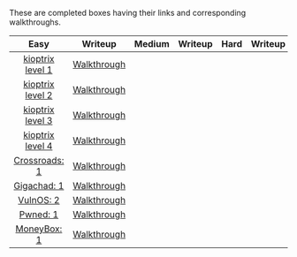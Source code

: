 These are completed boxes having their links and corresponding walkthroughs.

|**Easy**|**Writeup**|**Medium**|**Writeup**|**Hard**|**Writeup**|
|:---:|:---:|:---:|:---:|:---:|:---:|
|[kioptrix level 1](https://www.vulnhub.com/entry/kioptrix-level-1-1,22/)|[Walkthrough](https://hellfire0x01.github.io/posts/Kioptrix-Level-1/)|||||
|[kioptrix level 2](https://www.vulnhub.com/entry/kioptrix-level-11-2,23/)|[Walkthrough](https://hellfire0x01.github.io/posts/Kioptrix-Level-2/)|||||
|[kioptrix level 3](https://www.vulnhub.com/entry/kioptrix-level-12-3,24/)|[Walkthrough](https://hellfire0x01.github.io/posts/Kioptrix-Level-3/)|||||
|[kioptrix level 4](https://www.vulnhub.com/entry/kioptrix-level-13-4,25/)|[Walkthrough](https://hellfire0x01.github.io/posts/Kioptrix-Level-4/)|||||
|[Crossroads: 1](https://www.vulnhub.com/entry/crossroads-1,659/)|[Walkthrough](https://infosecwriteups.com/vulnhub-crossroads-1-walkthrough-e24371105471)|||||
|[Gigachad: 1](https://www.vulnhub.com/entry/gigachad-1,657/)|[Walkthrough](https://systemweakness.com/vulnhub-gigachad-walkthrough-df8f6993c876)|||||
|[VulnOS: 2](https://www.vulnhub.com/entry/vulnos-2,147/)|[Walkthrough](https://infosecwriteups.com/vulnhub-vulnos-2-walkthrough-7ca0b9db013f)|||||
|[Pwned: 1](https://www.vulnhub.com/entry/pwned-1,507/)|[Walkthrough](https://infosecwriteups.com/vulnhub-pwned-1-walkthrough-af16ad8cdff9)|||||
|[MoneyBox: 1](https://www.vulnhub.com/entry/moneybox-1,653/)|[Walkthrough](https://infosecwriteups.com/vulnhub-moneybox-1-walkthrough-fcee571b52ae)|||||
